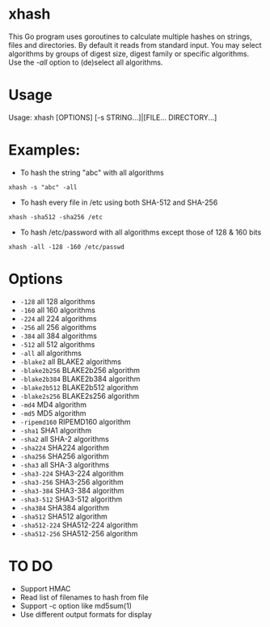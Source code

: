 # xhash
This Go program uses goroutines to calculate multiple hashes on strings, files and directories.  By default it reads from standard input.  You may select algorithms by groups of digest size, digest family or specific algorithms.  Use the _*-all*_ option to (de)select all algorithms.

# Usage

Usage: xhash [OPTIONS] [-s STRING...]|[FILE... DIRECTORY...]

# Examples:

* To hash the string "abc" with all algorithms

`xhash -s "abc" -all`

* To hash every file in /etc using both SHA-512 and SHA-256

`xhash -sha512 -sha256 /etc`

* To hash /etc/password with all algorithms except those of 128 & 160 bits

`xhash -all -128 -160 /etc/passwd`

# Options

* `-128`
    	all 128 algorithms
* `-160`
    	all 160 algorithms
* `-224`
    	all 224 algorithms
* `-256`
    	all 256 algorithms
* `-384`
    	all 384 algorithms
* `-512`
    	all 512 algorithms
* `-all`
    	all algorithms
* `-blake2`
    	all BLAKE2 algorithms
* `-blake2b256`
    	BLAKE2b256 algorithm
* `-blake2b384`
    	BLAKE2b384 algorithm
* `-blake2b512`
    	BLAKE2b512 algorithm
* `-blake2s256`
    	BLAKE2s256 algorithm
* `-md4`
    	MD4 algorithm
* `-md5`
    	MD5 algorithm
* `-ripemd160`
    	RIPEMD160 algorithm
* `-sha1`
    	SHA1 algorithm
* `-sha2`
    	all SHA-2 algorithms
* `-sha224`
    	SHA224 algorithm
* `-sha256`
    	SHA256 algorithm
* `-sha3`
    	all SHA-3 algorithms
* `-sha3-224`
    	SHA3-224 algorithm
* `-sha3-256`
    	SHA3-256 algorithm
* `-sha3-384`
    	SHA3-384 algorithm
* `-sha3-512`
    	SHA3-512 algorithm
* `-sha384`
    	SHA384 algorithm
* `-sha512`
    	SHA512 algorithm
* `-sha512-224`
    	SHA512-224 algorithm
* `-sha512-256`
    	SHA512-256 algorithm

# TO DO
* Support HMAC
* Read list of filenames to hash from file
* Support -c option like md5sum(1)
* Use different output formats for display
